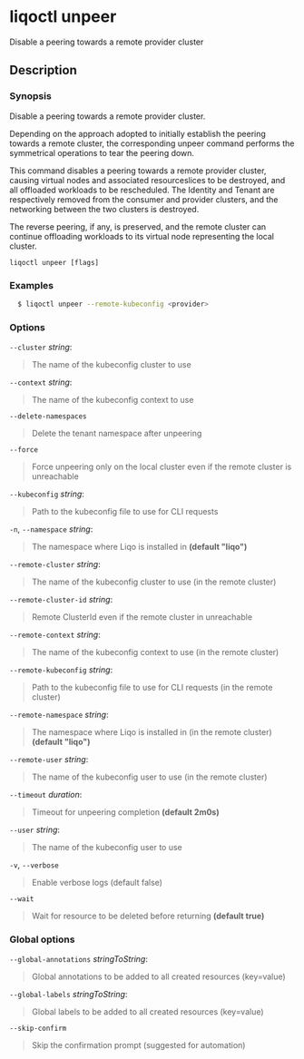 # liqoctl unpeer

Disable a peering towards a remote provider cluster

## Description

### Synopsis

Disable a peering towards a remote provider cluster.

Depending on the approach adopted to initially establish the peering towards a
remote cluster, the corresponding unpeer command performs the symmetrical
operations to tear the peering down.

This command disables a peering towards a remote provider cluster, causing
virtual nodes and associated resourceslices to be destroyed, and all
offloaded workloads to be rescheduled. The Identity and Tenant are respectively
removed from the consumer and provider clusters, and the networking between the
two clusters is destroyed.

The reverse peering, if any, is preserved, and the remote cluster can continue
offloading workloads to its virtual node representing the local cluster.



```
liqoctl unpeer [flags]
```

### Examples


```bash
  $ liqoctl unpeer --remote-kubeconfig <provider>
```





### Options
`--cluster` _string_:

>The name of the kubeconfig cluster to use

`--context` _string_:

>The name of the kubeconfig context to use

`--delete-namespaces`

>Delete the tenant namespace after unpeering

`--force`

>Force unpeering only on the local cluster even if the remote cluster is unreachable

`--kubeconfig` _string_:

>Path to the kubeconfig file to use for CLI requests

`-n`, `--namespace` _string_:

>The namespace where Liqo is installed in **(default "liqo")**

`--remote-cluster` _string_:

>The name of the kubeconfig cluster to use (in the remote cluster)

`--remote-cluster-id` _string_:

>Remote ClusterId even if the remote cluster in unreachable

`--remote-context` _string_:

>The name of the kubeconfig context to use (in the remote cluster)

`--remote-kubeconfig` _string_:

>Path to the kubeconfig file to use for CLI requests (in the remote cluster)

`--remote-namespace` _string_:

>The namespace where Liqo is installed in (in the remote cluster) **(default "liqo")**

`--remote-user` _string_:

>The name of the kubeconfig user to use (in the remote cluster)

`--timeout` _duration_:

>Timeout for unpeering completion **(default 2m0s)**

`--user` _string_:

>The name of the kubeconfig user to use

`-v`, `--verbose`

>Enable verbose logs (default false)

`--wait`

>Wait for resource to be deleted before returning **(default true)**


### Global options

`--global-annotations` _stringToString_:

>Global annotations to be added to all created resources (key=value)

`--global-labels` _stringToString_:

>Global labels to be added to all created resources (key=value)

`--skip-confirm`

>Skip the confirmation prompt (suggested for automation)

